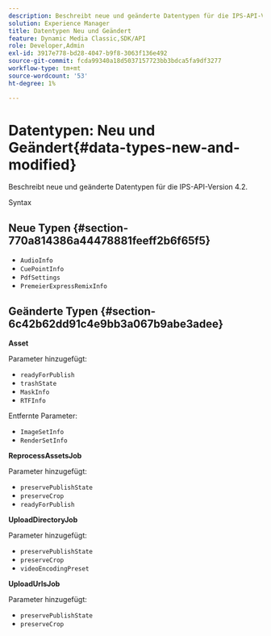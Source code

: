 ```yaml
---
description: Beschreibt neue und geänderte Datentypen für die IPS-API-Version 4.2.
solution: Experience Manager
title: Datentypen Neu und Geändert
feature: Dynamic Media Classic,SDK/API
role: Developer,Admin
exl-id: 3917e778-bd28-4047-b9f8-3063f136e492
source-git-commit: fcda99340a18d5037157723bb3bdca5fa9df3277
workflow-type: tm+mt
source-wordcount: '53'
ht-degree: 1%

---
```


# Datentypen: Neu und Geändert{#data-types-new-and-modified}

Beschreibt neue und geänderte Datentypen für die IPS-API-Version 4.2.

Syntax

## Neue Typen {#section-770a814386a44478881feeff2b6f65f5}

* `AudioInfo`
* `CuePointInfo`
* `PdfSettings`
* `PremeierExpressRemixInfo`

## Geänderte Typen {#section-6c42b62dd91c4e9bb3a067b9abe3adee}

**Asset**

Parameter hinzugefügt:

* `readyForPublish`
* `trashState`
* `MaskInfo`
* `RTFInfo`

Entfernte Parameter:

* `ImageSetInfo`
* `RenderSetInfo`

**ReprocessAssetsJob**

Parameter hinzugefügt:

* `preservePublishState`
* `preserveCrop`
* `readyForPublish`

**UploadDirectoryJob**

Parameter hinzugefügt:

* `preservePublishState`
* `preserveCrop`
* `videoEncodingPreset`

**UploadUrlsJob**

Parameter hinzugefügt:

* `preservePublishState`
* `preserveCrop`
